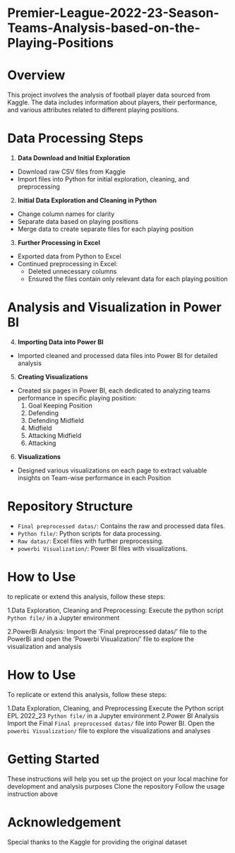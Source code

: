 # Premier-League-2022-23-Season-Teams-Analysis-based-on-the-Playing-Positions
# Overview
This project involves the analysis of football player data sourced from Kaggle. The data includes information about players, their performance, and various attributes related to different playing positions.

# Data Processing Steps
 1. **Data Download and Initial Exploration**
- Download raw CSV files from Kaggle
- Import files into Python for initial exploration, cleaning, and preprocessing
  
 2. **Initial Data Exploration and Cleaning in Python**
- Change column names for clarity
- Separate data based on playing positions
- Merge data to create separate files for each playing position

 3. **Further Processing in Excel**
- Exported data from Python to Excel
- Continued preprocessing in Excel:
  - Deleted unnecessary columns
  - Ensured the files contain only relevant data for each playing position

 # Analysis and Visualization in Power BI

 4. **Importing Data into Power BI**
- Imported cleaned and processed data files into Power BI for detailed analysis

 5. **Creating Visualizations**
- Created six pages in Power BI, each dedicated to analyzing teams performance in specific playing position:
  1. Goal Keeping Position
  2. Defending
  3. Defending Midfield
  4. Midfield
  5. Attacking Midfield
  6. Attacking
  
 6. **Visualizations**
- Designed various visualizations on each page to extract valuable insights on Team-wise performance in each Position

# Repository Structure
- `Final preprocessed datas/`: Contains the raw and processed data files.
- `Python file/`: Python scripts for data processing.
- `Raw datas/`: Excel files with further preprocessing.
- `powerbi Visualization/`: Power BI files with visualizations.

# How to Use 
to replicate or extend this analysis, follow these steps:

1.Data Exploration, Cleaning and Preprocessing: Execute the python script `Python file/` in a Jupyter environment

2.PowerBi Analysis: Import the 'Final preprocessed datas/' file to the PowerBi and open the 'Powerbi Visualization/' file to explore the visualization and analysis

# How to Use
To replicate or extend this analysis, follow these steps:

1.Data Exploration, Cleaning, and Preprocessing Execute the Python script EPL 2022_23 `Python file/` in a Jupyter environment
2.Power BI Analysis Import the Final `Final preprocessed datas/` file into Power BI. Open the `powerbi Visualization/` file to explore the visualizations and analyses

# Getting Started
These instructions will help you set up the project on your local machine for development and analysis purposes
Clone the repository
Follow the usage instruction above

# Acknowledgement
Special thanks to the Kaggle for providing the original dataset








